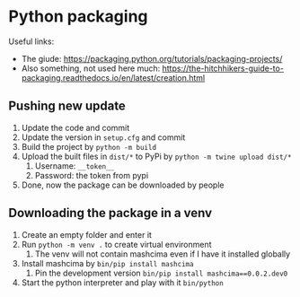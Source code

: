 # Python packaging

Useful links:

- The giude: https://packaging.python.org/tutorials/packaging-projects/
- Also something, not used here much: https://the-hitchhikers-guide-to-packaging.readthedocs.io/en/latest/creation.html


## Pushing new update

1. Update the code and commit
2. Update the version in `setup.cfg` and commit
3. Build the project by `python -m build`
4. Upload the built files in `dist/*` to PyPi by `python -m twine upload dist/*`
    1. Username: `__token__`
    2. Password: the token from pypi
5. Done, now the package can be downloaded by people


## Downloading the package in a venv

1. Create an empty folder and enter it
2. Run `python -m venv .` to create virtual environment
    1. The venv will not contain mashcima even if I have it installed globally
3. Install mashcima by `bin/pip install mashcima`
    1. Pin the development version `bin/pip install mashcima==0.0.2.dev0`
4. Start the python interpreter and play with it `bin/python`
